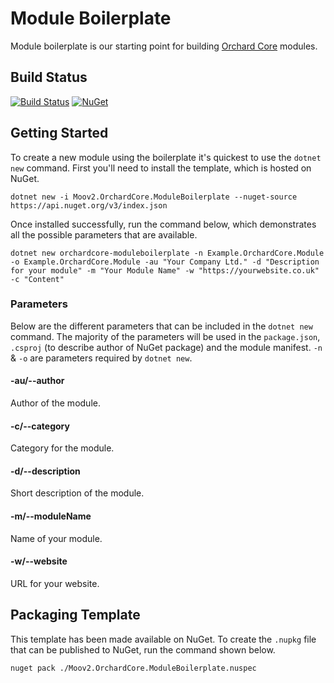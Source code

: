 # Module Boilerplate

Module boilerplate is our starting point for building [Orchard Core](https://orchardcore.readthedocs.io/en/latest/) modules.

## Build Status

[![Build Status](https://secure.travis-ci.org/moov2/Moov2.OrchardCore.ModuleBoilerplate.png?branch=master)](http://travis-ci.org/moov2/Moov2.OrchardCore.ModuleBoilerplate) [![NuGet](https://img.shields.io/nuget/v/Moov2.OrchardCore.ModuleBoilerplate.svg)](https://www.nuget.org/packages/Moov2.OrchardCore.ModuleBoilerplate)

## Getting Started

To create a new module using the boilerplate it's quickest to use the `dotnet new` command. First you'll need to install the template, which is hosted on NuGet.

    dotnet new -i Moov2.OrchardCore.ModuleBoilerplate --nuget-source https://api.nuget.org/v3/index.json

Once installed successfully, run the command below, which demonstrates all the possible parameters that are available.

    dotnet new orchardcore-moduleboilerplate -n Example.OrchardCore.Module -o Example.OrchardCore.Module -au "Your Company Ltd." -d "Description for your module" -m "Your Module Name" -w "https://yourwebsite.co.uk" -c "Content"

### Parameters

Below are the different parameters that can be included in the `dotnet new` command. The majority of the parameters will be used in the `package.json`, `.csproj` (to describe author of NuGet package) and the module manifest. `-n` & `-o` are parameters required by `dotnet new`.

#### -au/--author

Author of the module.

#### -c/--category

Category for the module.

#### -d/--description

Short description of the module.

#### -m/--moduleName

Name of your module.

#### -w/--website

URL for your website.

## Packaging Template

This template has been made available on NuGet. To create the `.nupkg` file that can be published to NuGet, run the command shown below.

    nuget pack ./Moov2.OrchardCore.ModuleBoilerplate.nuspec
